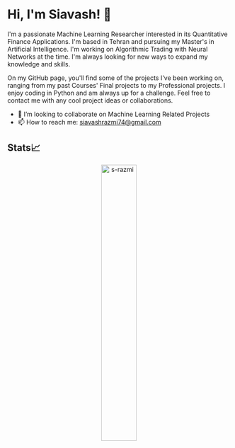 # Hi, I'm Siavash! 👋
I'm a passionate Machine Learning Researcher interested in its Quantitative Finance Applications. I'm based in Tehran and pursuing my Master's in Artificial Intelligence. I'm working on Algorithmic Trading with Neural Networks at the time. I'm always looking for new ways to expand my knowledge and skills.

On my GitHub page, you'll find some of the projects I've been working on, ranging from my past Courses' Final projects to my Professional projects. I enjoy coding in Python and am always up for a challenge. Feel free to contact me with any cool project ideas or collaborations.

- 👯 I’m looking to collaborate on Machine Learning Related Projects
- 📫 How to reach me: siavashrazmi74@gmail.com
## Stats📈
<p align="center">
<!-- <img width="40%" src="https://github-readme-stats.vercel.app/api/top-langs?username=s-razmi&show_icons=true&theme=dracula&title_color=ff8000&text_color=ffffff&bg_color=6a6a6a&locale=en&layout=compact&hide_border=true" alt="s-razmi" />  -->
<img width="40%" src="https://github-readme-stats.vercel.app/api?username=s-razmi&show_icons=true&theme=dracula&title_color=ff8000&text_color=ffffff&bg_color=6a6a6a&locale=en&hide_border=true" alt="s-razmi" />
<!-- <img width="48%" src="https://github-readme-streak-stats.herokuapp.com/?user=#your-username&theme=highcontrast&hide_border=true" alt="s-razmi" /> -->
</p>
<!--
**S-razmi/S-razmi** is a ✨ _special_ ✨ repository because its `README.md` (this file) appears on your GitHub profile.

Here are some ideas to get you started:

- 🔭 I’m currently working on ...
- 🌱 I’m currently learning ...
- 👯 I’m looking to collaborate on ...
- 🤔 I’m looking for help with ...
- 💬 Ask me about ...
- 📫 How to reach me: ...
- 😄 Pronouns: ...
- ⚡ Fun fact: ...
-->
